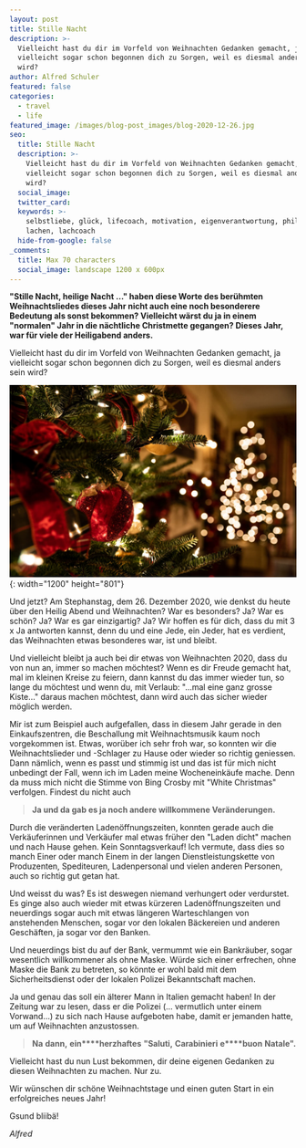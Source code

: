 ```yaml
---
layout: post
title: Stille Nacht
description: >-
  Vielleicht hast du dir im Vorfeld von Weihnachten Gedanken gemacht, ja
  vielleicht sogar schon begonnen dich zu Sorgen, weil es diesmal anders sein
  wird? 
author: Alfred Schuler
featured: false
categories:
  - travel
  - life
featured_image: /images/blog-post_images/blog-2020-12-26.jpg
seo:
  title: Stille Nacht
  description: >-
    Vielleicht hast du dir im Vorfeld von Weihnachten Gedanken gemacht, ja
    vielleicht sogar schon begonnen dich zu Sorgen, weil es diesmal anders sein
    wird?
  social_image:
  twitter_card:
  keywords: >-
    selbstliebe, glück, lifecoach, motivation, eigenverantwortung, philosophie,
    lachen, lachcoach
  hide-from-google: false
_comments:
  title: Max 70 characters
  social_image: landscape 1200 x 600px
---
```

**"Stille Nacht, heilige Nacht …" haben diese Worte des berühmten Weihnachtsliedes dieses Jahr nicht auch eine noch besonderere Bedeutung als sonst bekommen? Vielleicht wärst du ja in einem "normalen" Jahr in die nächtliche Christmette gegangen? Dieses Jahr, war für viele der Heiligabend anders.**

Vielleicht hast du dir im Vorfeld von Weihnachten Gedanken gemacht, ja vielleicht sogar schon begonnen dich zu Sorgen, weil es diesmal anders sein wird?

![](/images/blog-post_images/blog-2020-12-26.jpg){: width="1200" height="801"}

Und jetzt? Am Stephanstag, dem 26. Dezember 2020, wie denkst du heute über den Heilig Abend und Weihnachten? War es besonders? Ja? War es schön? Ja? War es gar einzigartig? Ja? Wir hoffen es für dich, dass du mit 3 x Ja antworten kannst, denn du und eine Jede, ein Jeder, hat es verdient, das Weihnachten etwas besonderes war, ist und bleibt.

Und vielleicht bleibt ja auch bei dir etwas von Weihnachten 2020, dass du von nun an, immer so machen möchtest? Wenn es dir Freude gemacht hat, mal im kleinen Kreise zu feiern, dann kannst du das immer wieder tun, so lange du möchtest und wenn du, mit Verlaub: "…mal eine ganz grosse Kiste…" daraus machen möchtest, dann wird auch das sicher wieder möglich werden.

Mir ist zum Beispiel auch aufgefallen, dass in diesem Jahr gerade in den Einkaufszentren, die Beschallung mit Weihnachtsmusik kaum noch vorgekommen ist. Etwas, worüber ich sehr froh war, so konnten wir die Weihnachtslieder und -Schlager zu Hause oder wieder so richtig geniessen. Dann nämlich, wenn es passt und stimmig ist und das ist für mich nicht unbedingt der Fall, wenn ich im Laden meine Wocheneinkäufe mache. Denn da muss mich nicht die Stimme von Bing Crosby mit "White Christmas" verfolgen. Findest du nicht auch

> **Ja und da gab es ja noch andere willkommene Veränderungen.**

Durch die veränderten Ladenöffnungszeiten, konnten gerade auch die Verkäuferinnen und Verkäufer mal etwas früher den "Laden dicht" machen und nach Hause gehen. Kein Sonntagsverkauf\! Ich vermute, dass dies so manch Einer oder manch Einem in der langen Dienstleistungskette von Produzenten, Spediteuren, Ladenpersonal und vielen anderen Personen, auch so richtig gut getan hat.

Und weisst du was? Es ist deswegen niemand verhungert oder verdurstet. Es ginge also auch wieder mit etwas kürzeren Ladenöffnungszeiten und neuerdings sogar auch mit etwas längeren Warteschlangen von anstehenden Menschen, sogar vor den lokalen Bäckereien und anderen Geschäften, ja sogar vor den Banken.

Und neuerdings bist du auf der Bank, vermummt wie ein Bankräuber, sogar wesentlich willkommener als ohne Maske. Würde sich einer erfrechen, ohne Maske die Bank zu betreten, so könnte er wohl bald mit dem Sicherheitsdienst oder der lokalen Polizei Bekanntschaft machen.

Ja und genau das soll ein älterer Mann in Italien gemacht haben\! In der Zeitung war zu lesen, dass er die Polizei (… vermutlich unter einem Vorwand…) zu sich nach Hause aufgeboten habe, damit er jemanden hatte, um auf Weihnachten anzustossen.

> **Na** **dann,** **ein****herzhaftes** **"Saluti,** **Carabinieri** **e****buon** **Natale".**

Vielleicht hast du nun Lust bekommen, dir deine eigenen Gedanken zu diesen Weihnachten zu machen. Nur zu.

Wir wünschen dir schöne Weihnachtstage und einen guten Start in ein erfolgreiches neues Jahr\!

Gsund bliibä\!

*Alfred*
